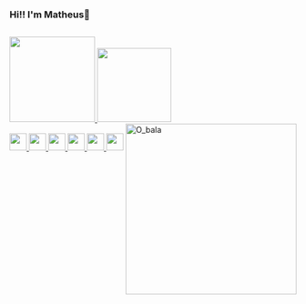 ### Hi!! I'm  Matheus:wave:

##

<div>
  <a href="https://github.com/MatheusAraripe">
  <img height="150em" src="https://github-readme-stats.vercel.app/api?username=MatheusAraripe&show_icons=true&theme=nightowl&include_all_commits=true&count_private=true" style="max-width:100%;" />
  <img height="130em" src="https://github-readme-stats.vercel.app/api/top-langs/?username=MatheusAraripe&layout=compact&langs_count=7&theme=nightowl" style="max-width:100%;"/>
  <img align="right" height="300em" alt="O_bala" src="https://media.giphy.com/media/H4DgojtuLT7slMWiq2/giphy.gif" style="max-width:100%;">
</div>

  
 <div>
 <br>
   <img src="https://cdn.jsdelivr.net/gh/devicons/devicon/icons/python/python-plain.svg" height = "30" />
   <img src="https://cdn.jsdelivr.net/gh/devicons/devicon/icons/c/c-original.svg"  height = "30" />
   <img src="https://cdn.jsdelivr.net/gh/devicons/devicon/icons/go/go-original.svg" height = "30"/>
   <img src="https://cdn.jsdelivr.net/gh/devicons/devicon/icons/html5/html5-original.svg" height = "30"/>
   <img src="https://cdn.jsdelivr.net/gh/devicons/devicon/icons/css3/css3-original.svg" height = "30"/>
   <img src="https://cdn.jsdelivr.net/gh/devicons/devicon/icons/solidity/solidity-plain.svg" height = "30"/>
</div>

##
